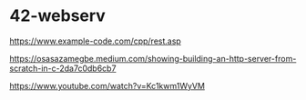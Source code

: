 # 42-webserv

https://www.example-code.com/cpp/rest.asp

https://osasazamegbe.medium.com/showing-building-an-http-server-from-scratch-in-c-2da7c0db6cb7

https://www.youtube.com/watch?v=Kc1kwm1WyVM
